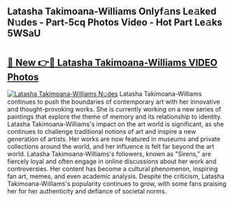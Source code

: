 ## Latasha Takimoana-Williams Onlyf𝚊ns Le𝚊ked N𝚞des - Part-5cq Photos Video - Hot Part Le𝚊ks 5WSaU

# <h2><a href="http://ab44599.deff.icu/?id=Latasha+Takimoana-Williams">🔗 New 👉🔴 Latasha Takimoana-Williams VIDEO Photos</a></h2>

[![Latasha Takimoana-Williams N𝚞des](https://i.imgur.com/rIISA9y.gif)](http://ab44599.deff.icu/?id=Latasha+Takimoana-Williams)
Latasha Takimoana-Williams continues to push the boundaries of contemporary art with her innovative and thought-provoking works. She is currently working on a new series of paintings that explore the theme of memory and its relationship to identity. Latasha Takimoana-Williams's impact on the art world is significant, as she continues to challenge traditional notions of art and inspire a new generation of artists. Her works are now featured in museums and private collections around the world, and her influence is felt far beyond the art world. Latasha Takimoana-Williams's followers, known as "Sirens," are fiercely loyal and often engage in online discussions about her work and controversies. Her content has become a cultural phenomenon, inspiring fan art, memes, and even academic analysis. Despite the criticism, Latasha Takimoana-Williams's popularity continues to grow, with some fans praising her for her authenticity and defiance of societal norms.
